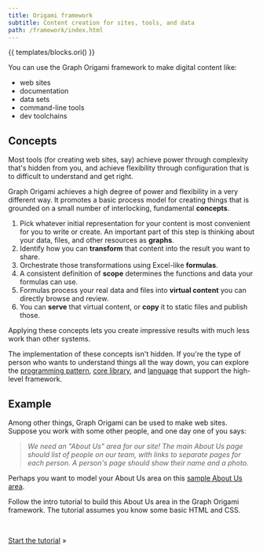 ```yaml
---
title: Origami framework
subtitle: Content creation for sites, tools, and data
path: /framework/index.html
---
```


{{ templates/blocks.ori() }}

You can use the Graph Origami framework to make digital content like:

- web sites
- documentation
- data sets
- command-line tools
- dev toolchains

## Concepts

Most tools (for creating web sites, say) achieve power through complexity that's hidden from you, and achieve flexibility through configuration that is to difficult to understand and get right.

Graph Origami achieves a high degree of power and flexibility in a very different way. It promotes a basic process model for creating things that is grounded on a small number of interlocking, fundamental **concepts**.

1. Pick whatever initial representation for your content is most convenient for you to write or create. An important part of this step is thinking about your data, files, and other resources as **graphs**.
1. Identify how you can **transform** that content into the result you want to share.
1. Orchestrate those transformations using Excel-like **formulas**.
1. A consistent definition of **scope** determines the functions and data your formulas can use.
1. Formulas process your real data and files into **virtual content** you can directly browse and review.
1. You can **serve** that virtual content, or **copy** it to static files and publish those.

Applying these concepts lets you create impressive results with much less work than other systems.

The implementation of these concepts isn't hidden. If you're the type of person who wants to understand things all the way down, you can explore the [programming pattern](/pattern), [core library](/core), and [language](language) that support the high-level framework.

## Example

Among other things, Graph Origami can be used to make web sites. Suppose you work with some other people, and one day one of you says:

> _We need an "About Us" area for our site! The main About Us page should list of people on our team, with links to separate pages for each person. A person's page should show their name and a photo._

Perhaps you want to model your About Us area on this [sample About Us area](/samples/aboutUs).

Follow the intro tutorial to build this About Us area in the Graph Origami framework. The tutorial assumes you know some basic HTML and CSS.

&nbsp;

[Start the tutorial](intro1.html) »
